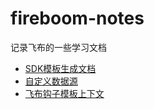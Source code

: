 # fireboom-notes
记录飞布的一些学习文档

- [SDK模板生成文档](https://github.com/Echoidf/fireboom-notes/blob/main/SDK%E6%A8%A1%E6%9D%BF%E7%94%9F%E6%88%90%E6%96%87%E6%A1%A3.md)
- [自定义数据源](https://github.com/Echoidf/fireboom-notes/blob/main/%E8%87%AA%E5%AE%9A%E4%B9%89%E6%95%B0%E6%8D%AE%E6%BA%90.md)
- [飞布钩子模板上下文](https://github.com/Echoidf/fireboom-notes/blob/main/%E9%A3%9E%E5%B8%83%E9%92%A9%E5%AD%90%E6%A8%A1%E6%9D%BF%E4%B8%8A%E4%B8%8B%E6%96%87%E5%AE%9A%E4%B9%89.md)
